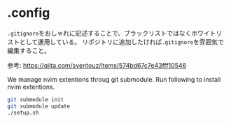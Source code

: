 # .config

`.gitignore`をおしゃれに記述することで、ブラックリストではなくホワイトリストとして運用している。
リポジトリに追加したければ`.gitignore`を雰囲気で編集すること。

参考: <https://qiita.com/sventouz/items/574bd67c7e43fff10546>

We manage nvim extentions throug git submodule.
Run following to install nvim extentions.

```sh
git submodule init
git submodule update
./setup.sh
```

